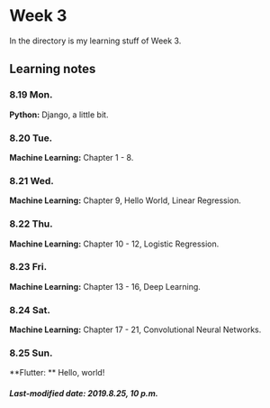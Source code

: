 # Week 3

In the directory is my learning stuff of Week 3.

## Learning notes

### 8.19 Mon.

**Python:** Django, a little bit.

### 8.20 Tue.

**Machine Learning:** Chapter 1 - 8.

### 8.21 Wed.

**Machine Learning:** Chapter 9, Hello World, Linear Regression.

### 8.22 Thu.

**Machine Learning:** Chapter 10 - 12, Logistic Regression.

### 8.23 Fri.

**Machine Learning:** Chapter 13 - 16, Deep Learning.

### 8.24 Sat.

**Machine Learning:** Chapter 17 - 21, Convolutional Neural Networks.

### 8.25 Sun.

**Flutter: ** Hello, world!

##### Last-modified date: 2019.8.25, 10 p.m.